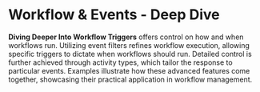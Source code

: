 # Workflow & Events - Deep Dive

**Diving Deeper Into Workflow Triggers** offers control on how and when workflows run. Utilizing event filters refines workflow execution, allowing specific triggers to dictate when workflows should run. Detailed control is further achieved through activity types, which tailor the response to particular events. Examples illustrate how these advanced features come together, showcasing their practical application in workflow management.
